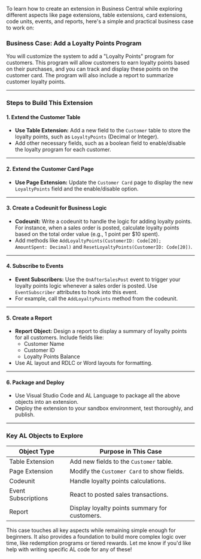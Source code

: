 To learn how to create an extension in Business Central while exploring different aspects like page extensions, table extensions, card extensions, code units, events, and reports, here's a simple and practical business case to work on:

### **Business Case: Add a Loyalty Points Program**
You will customize the system to add a "Loyalty Points" program for customers. This program will allow customers to earn loyalty points based on their purchases, and you can track and display these points on the customer card. The program will also include a report to summarize customer loyalty points.

---

### **Steps to Build This Extension**

#### **1. Extend the Customer Table**
- **Use Table Extension:** Add a new field to the `Customer` table to store the loyalty points, such as `LoyaltyPoints` (Decimal or Integer).
- Add other necessary fields, such as a boolean field to enable/disable the loyalty program for each customer.

---

#### **2. Extend the Customer Card Page**
- **Use Page Extension:** Update the `Customer Card` page to display the new `LoyaltyPoints` field and the enable/disable option.

---

#### **3. Create a Codeunit for Business Logic**
- **Codeunit:** Write a codeunit to handle the logic for adding loyalty points. For instance, when a sales order is posted, calculate loyalty points based on the total order value (e.g., 1 point per $10 spent).
- Add methods like `AddLoyaltyPoints(CustomerID: Code[20]; AmountSpent: Decimal)` and `ResetLoyaltyPoints(CustomerID: Code[20])`.

---

#### **4. Subscribe to Events**
- **Event Subscribers:** Use the `OnAfterSalesPost` event to trigger your loyalty points logic whenever a sales order is posted. Use `EventSubscriber` attributes to hook into this event.
- For example, call the `AddLoyaltyPoints` method from the codeunit.

---

#### **5. Create a Report**
- **Report Object:** Design a report to display a summary of loyalty points for all customers. Include fields like:
  - Customer Name
  - Customer ID
  - Loyalty Points Balance
- Use AL layout and RDLC or Word layouts for formatting.

---

#### **6. Package and Deploy**
- Use Visual Studio Code and AL Language to package all the above objects into an extension.
- Deploy the extension to your sandbox environment, test thoroughly, and publish.

---

### **Key AL Objects to Explore**
| **Object Type**      | **Purpose in This Case**                      |
|-----------------------|-----------------------------------------------|
| Table Extension       | Add new fields to the `Customer` table.      |
| Page Extension        | Modify the `Customer Card` to show fields.   |
| Codeunit              | Handle loyalty points calculations.          |
| Event Subscriptions   | React to posted sales transactions.          |
| Report                | Display loyalty points summary for customers.|

This case touches all key aspects while remaining simple enough for beginners. It also provides a foundation to build more complex logic over time, like redemption programs or tiered rewards. Let me know if you'd like help with writing specific AL code for any of these!
